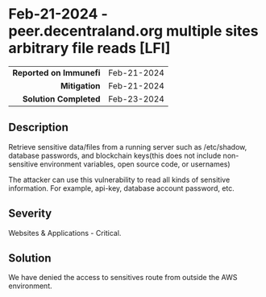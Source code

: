# Feb-21-2024 - peer.decentraland.org multiple sites arbitrary file reads [LFI]

|                          |             |
| -----------------------: | :---------- |
| **Reported on Immunefi** | Feb-21-2024 |
|           **Mitigation** | Feb-21-2024 |
|   **Solution Completed** | Feb-23-2024 |

## Description

Retrieve sensitive data/files from a running server such as /etc/shadow, database passwords, and blockchain keys(this does not include non-sensitive environment variables, open source code, or usernames)

The attacker can use this vulnerability to read all kinds of sensitive information. For example, api-key, database account password, etc.

## Severity

Websites & Applications - Critical.

## Solution

We have denied the access to sensitives route from outside the AWS environment.